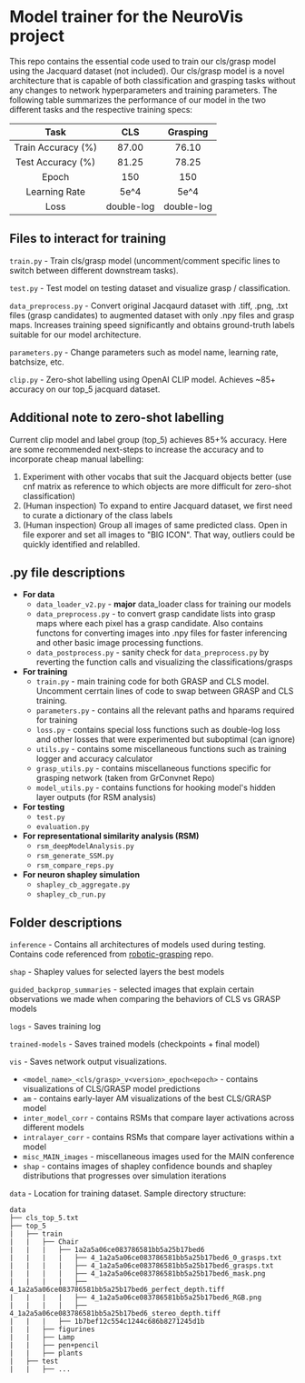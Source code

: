 # Model trainer for the NeuroVis project
This repo contains the essential code used to train our cls/grasp model using the Jacquard dataset (not included). Our cls/grasp model is a novel architecture that is capable of both classification and grasping tasks without any changes to network hyperparameters and training parameters. The following table summarizes the performance of our model in the two different tasks and the respective training specs:

 Task | CLS | Grasping
 :---: | :---: | :---:
 Train Accuracy (%) | 87.00 | 76.10
 Test Accuracy (%) | 81.25 | 78.25
 Epoch | 150 | 150
 Learning Rate | 5e^4 | 5e^4
 Loss | double-log | double-log

 ## Files to interact for training
 ```train.py``` - Train cls/grasp model (uncomment/comment specific lines to switch between different downstream tasks).

 ```test.py``` - Test model on testing dataset and visualize grasp / classification.

 ```data_preprocess.py``` - Convert original Jacqaurd dataset with .tiff, .png, .txt files (grasp candidates) to augmented dataset with only .npy files and grasp maps. Increases training speed significantly and obtains ground-truth labels suitable for our model architecture.

 ```parameters.py``` - Change parameters such as model name, learning rate, batchsize, etc.

 ```clip.py``` - Zero-shot labelling using OpenAI CLIP model. Achieves ~85+ accuracy on our top_5 jacquard dataset.

## Additional note to zero-shot labelling
Current clip model and label group (top_5) achieves 85+% accuracy. Here are some recommended next-steps to increase the accuracy and to incorporate cheap manual labelling:
1. Experiment with other vocabs that suit the Jacquard objects better (use cnf matrix as reference to which objects are more difficult for zero-shot classification)
2. (Human inspection) To expand to entire Jacquard dataset, we first need to curate a dictionary of the class labels
3. (Human inspection) Group all images of same predicted class. Open in file exporer and set all images to "BIG ICON". That way, outliers could be quickly identified and relablled.

## .py file descriptions
- **For data**
    - `data_loader_v2.py` - **major** data_loader class for training our models
    - `data_preprocess.py` - to convert grasp candidate lists into grasp maps where each pixel has a grasp candidate. Also contains functons for converting images into .npy files for faster inferencing and other basic image processing functions.
    - `data_postprocess.py` - sanity check for `data_preprocess.py` by reverting the function calls and visualizing the classifications/grasps
- **For training**
    - `train.py` - main training code for both GRASP and CLS model. Uncomment cerrtain lines of code to swap between GRASP and CLS training.
    - `parameters.py` - contains all the relevant paths and hparams required for training
    - `loss.py` - contains special loss functions such as double-log loss and other losses that were experimented but suboptimal (can ignore)
    - `utils.py` - contains some miscellaneous functions such as training logger and accuracy calculator
    - `grasp_utils.py` - contains miscellaneous functions specific for grasping network (taken from GrConvnet Repo)
    - `model_utils.py` - contains functions for hooking model's hidden layer outputs (for RSM analysis)
- **For testing**
    - `test.py`
    - `evaluation.py`
- **For representational similarity analysis (RSM)**
    - `rsm_deepModelAnalysis.py`
    - `rsm_generate_SSM.py`
    - `rsm_compare_reps.py`
- **For neuron shapley simulation**
    - `shapley_cb_aggregate.py`
    - `shapley_cb_run.py`

## Folder descriptions
```inference``` - Contains all architectures of models used during testing. Contains code referenced from [robotic-grasping](https://github.com/skumra/robotic-grasping) repo.

```shap``` - Shapley values for selected layers the best models

```guided_backprop_summaries``` - selected images that explain certain observations we made when comparing the behaviors of CLS vs GRASP models

```logs``` - Saves training log

```trained-models``` - Saves trained models (checkpoints + final model)

```vis``` - Saves network output visualizations.
- ```<model_name>_<cls/grasp>_v<version>_epoch<epoch>``` - contains visualizations of CLS/GRASP model predictions
- ```am``` - contains early-layer AM visualizations of the best CLS/GRASP model
- ```inter_model_corr``` - contains RSMs that compare layer activations across different models
- ```intralayer_corr``` - contains RSMs that compare layer activations within a model
- ```misc_MAIN_images``` - miscellaneous images used for the MAIN conference
- ```shap``` - contains images of shapley confidence bounds and shapley distributions that progresses over simulation iterations

```data``` - Location for training dataset.
Sample directory structure:
```
data
├── cls_top_5.txt
├── top_5
|   ├── train
|   |   ├── Chair
|   |   |   ├── 1a2a5a06ce083786581bb5a25b17bed6
|   |   |   |   ├── 4_1a2a5a06ce083786581bb5a25b17bed6_0_grasps.txt
|   |   |   |   ├── 4_1a2a5a06ce083786581bb5a25b17bed6_grasps.txt
|   |   |   |   ├── 4_1a2a5a06ce083786581bb5a25b17bed6_mask.png
|   |   |   |   ├── 4_1a2a5a06ce083786581bb5a25b17bed6_perfect_depth.tiff
|   |   |   |   ├── 4_1a2a5a06ce083786581bb5a25b17bed6_RGB.png
|   |   |   |   ├── 4_1a2a5a06ce083786581bb5a25b17bed6_stereo_depth.tiff
|   |   |   ├── 1b7bef12c554c1244c686b8271245d1b
|   |   ├── figurines
|   |   ├── Lamp
|   |   ├── pen+pencil
|   |   ├── plants
|   ├── test
|   |   ├── ...
```
